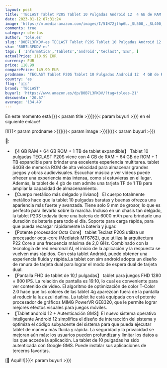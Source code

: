 ```yaml
---
layout: post
title: 'TECLAST Tablet P20S Tablet 10 Pulgadas Android 12  4 GB de RAM  64 GB ampliables hasta 1 TB  4G LTE  Dual 2.4/5G WiFi  Octa-Core 2.0GHz  6000mAh/BT5.0/GPS/OTG/Type C'
date: 2023-01-12 07:31:24
image: 'https://m.media-amazon.com/images/I/51H72jlhp6L._SL500_._SL400_.jpg'
comments: true
category: ofertas
author: 'tole.es'
slug: 'B0B7L3FKDV-es TECLAST Tablet P20S Tablet 10 Pulgadas Android 12 4 GB de...'
sku: 'B0B7L3FKDV-es'
tags: [ 'Informática','Tablets','android','teclast','🇪🇸', ]
actualPrice: 118.99 EUR
currency: EUR
price: 118.99
comparePrice: 149.99 EUR
prodname: 'TECLAST Tablet P20S Tablet 10 Pulgadas Android 12  4 GB de RAM  64 GB ampliables hasta 1 TB  4G LTE  Dual 2.4/5G WiFi  Octa-Core 2.0GHz  6000mAh/BT5.0/GPS/OTG/Type C'
country: 'es'
flag: '🇪🇸'
brand: 'TECLAST'
buyurl: 'https://www.amazon.es/dp/B0B7L3FKDV/?tag=tolees-21'
descuento: '20.67'
average: '134.49'
---
```


En este momento está [{{< param title >}}]({{< param buyurl >}}) en el siguiente enlace!

[![{{< param prodname >}}]({{< param image >}})]({{< param buyurl >}})

🔎:

- 【4 GB RAM + 64 GB ROM + 1 TB de tablet expandible】 Tablet 10 pulgadas TECLAST P20S viene con 4 GB de RAM + 64 GB de ROM + 1 TB expandible para brindar una excelente experiencia multitarea. tablet 64GB de memoria ROM de alta velocidad para almacenar grandes juegos y obras audiovisuales. Escuchar música y ver videos puede ofrecer una experiencia más intensa, como si estuvieras en el lugar. Además, la tablet de 4 gb de ram admite una tarjeta TF de 1 TB para ampliar la capacidad de almacenamiento.
- 【Cuerpo metálico más delgado y liviano】 El cuerpo totalmente metálico hace que la tablet 10 pulgadas baratas y buenas ofrezca una apariencia más fuerte y avanzada. Tiene solo 9 mm de grosor, lo que es perfecto para llevarlo sobre la marcha. Incluso en un chasis tan delgado, la tablet P20S todavía tiene una batería de 6000 mAh para brindarle una duración de batería para todo el día. Soporte para carga rápida, para que pueda recargar rápidamente la batería y jugar.
- 【Potente procesador Octa Core】 tablet Teclast P20S utiliza un procesador octa-core (Mediatek MT6762), que utiliza la arquitectura P22 Core a una frecuencia máxima de 2,0 GHz. Combinado con la tecnología de red neuronal AI, el inicio de la aplicación y la respuesta se vuelven más rápidos. Con esta tablet Android, puede obtener una experiencia fluida y rápida.La tablet con sim android adopta un diseño de ranura de tarjeta dual para lograr el modo de espera dual de tarjeta dual.
- 【Pantalla FHD de tablet de 10,1 pulgadas】 tablet para juegos FHD 1280 × 800 IPS. La relación de pantalla es 16:10, lo cual es conveniente para ver contenido de video. El algoritmo de optimización de color T-Color 2.0 hace que los colores de las tablet 4g aparezcan fuera de la pantalla al reducir la luz azul dañina. La tablet lte está equipada con el potente procesador de gráficos MIMG PowerVR GE8320, que le permite lograr mejores efectos visuales para juegos móviles.
- 【Tablet android 12 + Autenticación GMS】El nuevo sistema operativo inteligente Android 12 simplifica el diseño de interacción del sistema y optimiza el código subyacente del sistema para que pueda ejecutar tablet de manera más fluida y rápida. La seguridad y la privacidad se mejoran aún más: los usuarios pueden profundizar y limitar los datos a los que accede la aplicación. La tablet de 10 pulgadas ha sido autenticada con Google GMS. Puede instalar sus aplicaciones de terceros favoritas.

[🛒 Aquí!!!]({{< param buyurl >}})
